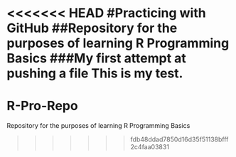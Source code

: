 <<<<<<< HEAD
#Practicing with GitHub
##Repository for the purposes of learning R Programming Basics
###My first attempt at pushing a file
This is my test.
=======
# R-Pro-Repo
Repository for the purposes of learning R Programming Basics
>>>>>>> fdb48ddad7850d16d35f51138bfff2c4faa03831
